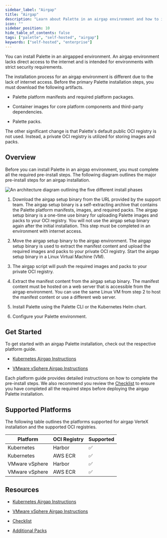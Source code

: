 ```yaml
---
sidebar_label: "Airgap"
title: "Airgap"
description: "Learn about Palette in an airgap environment and how to install Palette in an airgap environment."
icon: ""
sidebar_position: 10
hide_table_of_contents: false
tags: ["palette", "self-hosted", "airgap"]
keywords: ["self-hosted", "enterprise"]
---
```


You can install Palette in an airgapped environment. An airgap environment lacks direct access to the internet and is
intended for environments with strict security requirements.

The installation process for an airgap environment is different due to the lack of internet access. Before the primary
Palette installation steps, you must download the following artifacts.

- Palette platform manifests and required platform packages.

- Container images for core platform components and third-party dependencies.

- Palette packs.

The other significant change is that Palette's default public OCI registry is not used. Instead, a private OCI registry
is utilized for storing images and packs.

## Overview

Before you can install Palette in an airgap environment, you must complete all the required pre-install steps. The
following diagram outlines the major pre-install steps for an airgap installation.

![An architecture diagram outlining the five different install phases](/enterprise-version_air-gap-repo_overview-order-diagram.png)

1. Download the airgap setup binary from the URL provided by the support team. The airgap setup binary is a
   self-extracting archive that contains the Palette platform manifests, images, and required packs. The airgap setup
   binary is a one-time use binary for uploading Palette images and packs to your OCI registry. You will not use the
   airgap setup binary again after the initial installation. This step must be completed in an environment with internet
   access.

2. Move the airgap setup binary to the airgap environment. The airgap setup binary is used to extract the manifest
   content and upload the required images and packs to your private OCI registry. Start the airgap setup binary in a
   Linux Virtual Machine (VM).

3. The airgap script will push the required images and packs to your private OCI registry.

4. Extract the manifest content from the airgap setup binary. The manifest content must be hosted on a web server that
   is accessible from the airgap environment. You can use the same Linux VM from step 2 to host the manifest content or
   use a different web server.

5. Install Palette using the Palette CLI or the Kubernetes Helm chart.

6. Configure your Palette environment.

## Get Started

To get started with an airgap Palette installation, check out the respective platform guide.

- [Kubernetes Airgap Instructions](kubernetes-airgap-instructions.md)

- [VMware vSphere Airgap Instructions](vmware-vsphere-airgap-instructions.md)

Each platform guide provides detailed instructions on how to complete the pre-install steps. We also recommend you
review the [Checklist](checklist.md) to ensure you have completed all the required steps before deploying the airgap
Palette installation.

## Supported Platforms

The following table outlines the platforms supported for airgap VerteX installation and the supported OCI registries.

| **Platform**   | **OCI Registry** | **Supported** |
| -------------- | ---------------- | ------------- |
| Kubernetes     | Harbor           | ✅            |
| Kubernetes     | AWS ECR          | ✅            |
| VMware vSphere | Harbor           | ✅            |
| VMware vSphere | AWS ECR          | ✅            |

## Resources

- [Kubernetes Airgap Instructions](kubernetes-airgap-instructions.md)

- [VMware vSphere Airgap Instructions](vmware-vsphere-airgap-instructions.md)

- [Checklist](checklist.md)

- [Additional Packs](supplemental-packs.md)

